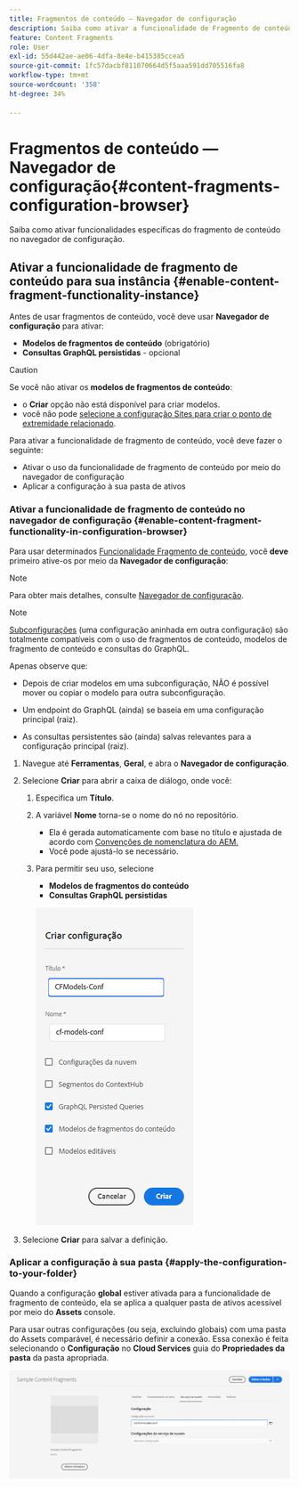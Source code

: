 ```yaml
---
title: Fragmentos de conteúdo — Navegador de configuração
description: Saiba como ativar a funcionalidade de Fragmento de conteúdo e GraphQL no Navegador de configuração para usar os recursos de entrega sem periféricos de AEM.
feature: Content Fragments
role: User
exl-id: 55d442ae-ae06-4dfa-8e4e-b415385ccea5
source-git-commit: 1fc57dacbf811070664d5f5aaa591dd705516fa8
workflow-type: tm+mt
source-wordcount: '358'
ht-degree: 34%

---
```


# Fragmentos de conteúdo — Navegador de configuração{#content-fragments-configuration-browser}

Saiba como ativar funcionalidades específicas do fragmento de conteúdo no navegador de configuração.

## Ativar a funcionalidade de fragmento de conteúdo para sua instância {#enable-content-fragment-functionality-instance}

Antes de usar fragmentos de conteúdo, você deve usar **Navegador de configuração** para ativar:

* **Modelos de fragmentos de conteúdo** (obrigatório)
* **Consultas GraphQL persistidas** - opcional

>[!CAUTION]
>
>Se você não ativar os **modelos de fragmentos de conteúdo**:
>
>* o **Criar** opção não está disponível para criar modelos.
>* você não pode [selecione a configuração Sites para criar o ponto de extremidade relacionado](/help/headless/graphql-api/graphql-endpoint.md).

Para ativar a funcionalidade de fragmento de conteúdo, você deve fazer o seguinte:

* Ativar o uso da funcionalidade de fragmento de conteúdo por meio do navegador de configuração
* Aplicar a configuração à sua pasta de ativos

### Ativar a funcionalidade de fragmento de conteúdo no navegador de configuração {#enable-content-fragment-functionality-in-configuration-browser}

Para usar determinados [Funcionalidade Fragmento de conteúdo](#creating-a-content-fragment-model), você **deve** primeiro ative-os por meio da **Navegador de configuração**:

>[!NOTE]
>
>Para obter mais detalhes, consulte [Navegador de configuração](/help/implementing/developing/introduction/configurations.md#using-configuration-browser).

>[!NOTE]
>
>[Subconfigurações](/help/implementing/developing/introduction/configurations.md#configuration-resolution) (uma configuração aninhada em outra configuração) são totalmente compatíveis com o uso de fragmentos de conteúdo, modelos de fragmento de conteúdo e consultas do GraphQL.
>
>Apenas observe que:
>
>
>* Depois de criar modelos em uma subconfiguração, NÃO é possível mover ou copiar o modelo para outra subconfiguração.
>
>* Um endpoint do GraphQL (ainda) se baseia em uma configuração principal (raiz).
>
>* As consultas persistentes são (ainda) salvas relevantes para a configuração principal (raiz).


1. Navegue até **Ferramentas**, **Geral**, e abra o **Navegador de configuração**.

1. Selecione **Criar** para abrir a caixa de diálogo, onde você:

   1. Especifica um **Título**.
   1. A variável **Nome** torna-se o nome do nó no repositório.
      * Ela é gerada automaticamente com base no título e ajustada de acordo com [Convenções de nomenclatura do AEM.](/help/implementing/developing/introduction/naming-conventions.md)
      * Você pode ajustá-lo se necessário.
   1. Para permitir seu uso, selecione
      * **Modelos de fragmentos do conteúdo**
      * **Consultas GraphQL persistidas**

      ![Definir configuração](assets/cfm-conf-01.png)

1. Selecione **Criar** para salvar a definição.

<!-- 1. Select the location appropriate to your website. -->

### Aplicar a configuração à sua pasta {#apply-the-configuration-to-your-folder}

Quando a configuração **global** estiver ativada para a funcionalidade de fragmento de conteúdo, ela se aplica a qualquer pasta de ativos acessível por meio do **Assets** console.

Para usar outras configurações (ou seja, excluindo globais) com uma pasta do Assets comparável, é necessário definir a conexão. Essa conexão é feita selecionando o **Configuração** no **Cloud Services** guia do **Propriedades da pasta** da pasta apropriada.

![Aplicar configuração](assets/cfm-conf-02.png)

